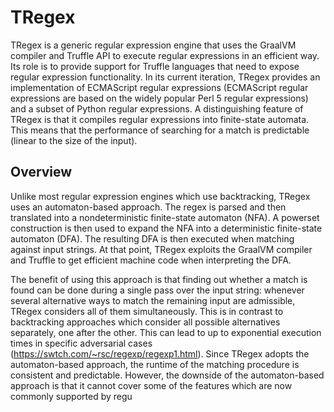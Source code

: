 # TRegex

TRegex is a generic regular expression engine that uses the GraalVM compiler and Truffle API to execute regular expressions in an efficient way.
Its role is to provide support for Truffle languages that need to expose regular expression functionality.
In its current iteration, TRegex provides an implementation of ECMAScript regular expressions (ECMAScript regular expressions are based on the widely popular Perl 5 regular expressions) and a subset of Python regular expressions.
A distinguishing feature of TRegex is that it compiles regular expressions into finite-state automata.
This means that the performance of searching for a match is predictable (linear to the size of the input).


## Overview

Unlike most regular expression engines which use backtracking, TRegex uses an automaton-based approach.
The regex is parsed and then translated into a nondeterministic finite-state automaton (NFA).
A powerset construction is then used to expand the NFA into a deterministic finite-state automaton (DFA).
The resulting DFA is then executed when matching against input strings.
At that point, TRegex exploits the GraalVM compiler and Truffle to get efficient machine code when interpreting the DFA.

The benefit of using this approach is that finding out whether a match is found can be done during a single pass over the input string: whenever several alternative ways to match the remaining input are admissible, TRegex considers all of them simultaneously.
This is in contrast to backtracking approaches which consider all possible alternatives separately, one after the other.
This can lead to up to exponential execution times in specific adversarial cases (https://swtch.com/~rsc/regexp/regexp1.html).
Since TRegex adopts the automaton-based approach, the runtime of the matching procedure is consistent and predictable.
However, the downside of the automaton-based approach is that it cannot cover some of the features which are now commonly supported by regu